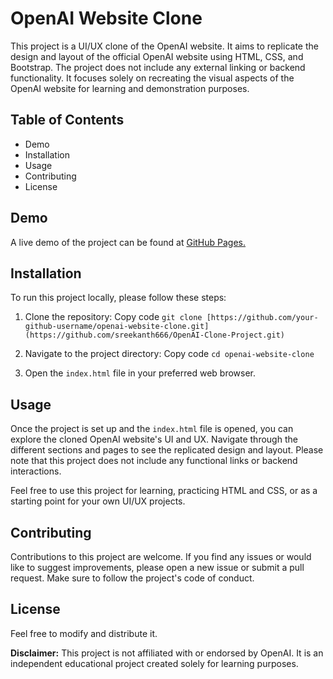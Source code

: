 
# OpenAI Website Clone
This project is a UI/UX clone of the OpenAI website. It aims to replicate the design and layout of the official OpenAI website using HTML, CSS, and Bootstrap. The project does not include any external linking or backend functionality. It focuses solely on recreating the visual aspects of the OpenAI website for learning and demonstration purposes.

## Table of Contents
* Demo
* Installation
* Usage
* Contributing
* License
## Demo
A live demo of the project can be found at [GitHub Pages.](https://sreekanth666.github.io/OpenAI-Clone-Project/)

## Installation
To run this project locally, please follow these steps:

1. Clone the repository:
Copy code
`git clone [https://github.com/your-github-username/openai-website-clone.git](https://github.com/sreekanth666/OpenAI-Clone-Project.git)`

2. Navigate to the project directory:
Copy code
`cd openai-website-clone`

4. Open the `index.html` file in your preferred web browser.

## Usage
Once the project is set up and the `index.html` file is opened, you can explore the cloned OpenAI website's UI and UX. Navigate through the different sections and pages to see the replicated design and layout. Please note that this project does not include any functional links or backend interactions.

Feel free to use this project for learning, practicing HTML and CSS, or as a starting point for your own UI/UX projects.

## Contributing
Contributions to this project are welcome. If you find any issues or would like to suggest improvements, please open a new issue or submit a pull request. Make sure to follow the project's code of conduct.

## License
Feel free to modify and distribute it.

**Disclaimer:** This project is not affiliated with or endorsed by OpenAI. It is an independent educational project created solely for learning purposes.
